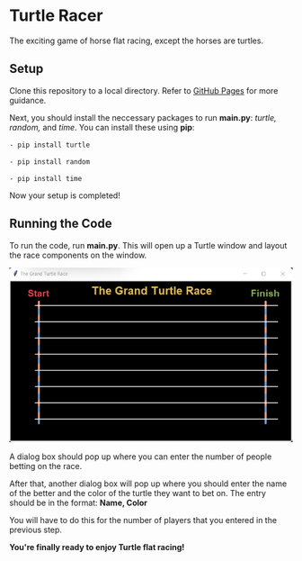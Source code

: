 # Turtle Racer
The exciting game of horse flat racing, except the horses are turtles.


## Setup
Clone this repository to a local directory. Refer to [GitHub Pages](https://docs.github.com/en/repositories/creating-and-managing-repositories/cloning-a-repository) for more guidance.

Next, you should install the neccessary packages to run **main.py**: *turtle, random,* and *time*. You can install these using **pip**:
```
- pip install turtle
```
```
- pip install random
```
```
- pip install time
```

Now your setup is completed!

## Running the Code
To run the code, run **main.py**. This will open up a Turtle window and layout the race components on the window.

![Layout Window](https://github.com/BhumikGangwani/turtle-racer/blob/master/layout.png)

A dialog box should pop up where you can enter the number of people betting on the race.

After that, another dialog box will pop up where you should enter the name of the better and the color of the turtle they want to bet on. The entry should be in the format: **Name, Color**

You will have to do this for the number of players that you entered in the previous step.

**You're finally ready to enjoy Turtle flat racing!**
